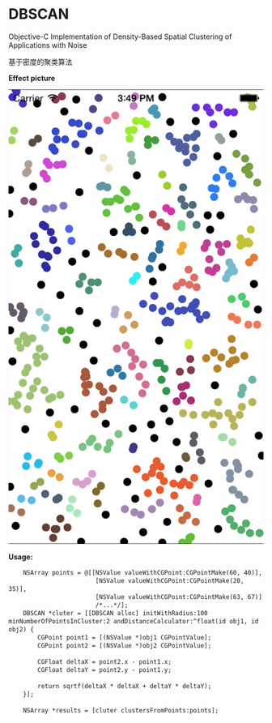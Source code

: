 # DBSCAN
Objective-C Implementation of Density-Based Spatial Clustering of Applications with Noise 

基于密度的聚类算法


**Effect picture**

![Image](DBSCAN/demo.png)


**Usage:**

```obj-c
    NSArray points = @[[NSValue valueWithCGPoint:CGPointMake(60, 40)],
                        [NSValue valueWithCGPoint:CGPointMake(20, 35)],
                        [NSValue valueWithCGPoint:CGPointMake(63, 67)]
                        /*...*/];
    DBSCAN *cluter = [[DBSCAN alloc] initWithRadius:100 minNumberOfPointsInCluster:2 andDistanceCalculator:^float(id obj1, id obj2) {
        CGPoint point1 = [(NSValue *)obj1 CGPointValue];
        CGPoint point2 = [(NSValue *)obj2 CGPointValue];
        
        CGFloat deltaX = point2.x - point1.x;
        CGFloat deltaY = point2.y - point1.y;
        
        return sqrtf(deltaX * deltaX + deltaY * deltaY);
    }];
    
    NSArray *results = [cluter clustersFromPoints:points];
```
